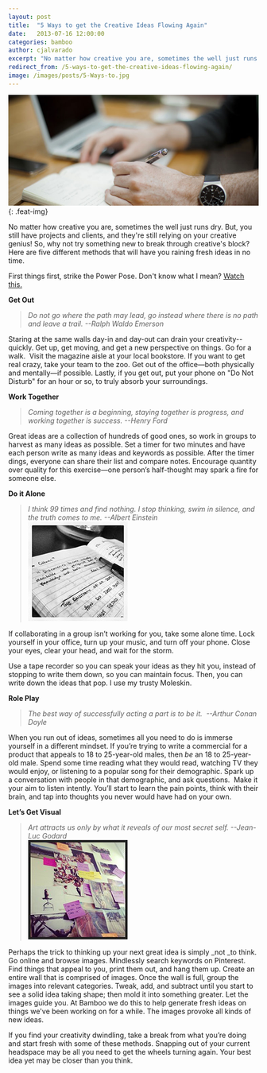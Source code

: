 ```yaml
---
layout: post
title:  "5 Ways to get the Creative Ideas Flowing Again"
date:   2013-07-16 12:00:00
categories: bamboo 
author: cjalvarado
excerpt: "No matter how creative you are, sometimes the well just runs dry. But, you still have projects and clients, and they're still relying on your creative genius!"
redirect_from: /5-ways-to-get-the-creative-ideas-flowing-again/
image: /images/posts/5-Ways-to.jpg
---
```


![Creative Gravity](/images/posts/5-Ways-to.jpg){: .feat-img}

No matter how creative you are, sometimes the well just runs dry. But, you still have projects and clients, and they're still relying on your creative genius! So, why not try something new to break through creative's block? Here are five different methods that will have you raining fresh ideas in no time.

First things first, strike the Power Pose. Don't know what I mean? [Watch this.](http://www.ted.com/talks/amy_cuddy_your_body_language_shapes_who_you_are.html)

**Get Out**

> _Do not go where the path may lead, go instead where there is no path and leave a trail. --Ralph Waldo Emerson_

Staring at the same walls day-in and day-out can drain your creativity--quickly. Get up, get moving, and get a new perspective on things. Go for a walk.  Visit the magazine aisle at your local bookstore. If you want to get real crazy, take your team to the zoo. Get out of the office—both physically and mentally—if possible. Lastly, if you get out, put your phone on "Do Not Disturb" for an hour or so, to truly absorb your surroundings.

**Work Together**

> _Coming together is a beginning, staying together is progress, and working together is success. --Henry Ford_

Great ideas are a collection of hundreds of good ones, so work in groups to harvest as many ideas as possible. Set a timer for two minutes and have each person write as many ideas and keywords as possible. After the timer dings, everyone can share their list and compare notes. Encourage quantity over quality for this exercise—one person’s half-thought may spark a fire for someone else.

**Do it Alone**

> _I think 99 times and find nothing. I stop thinking, swim in silence, and the truth comes to me. --Albert Einstein_  
![book](/images/posts/book-5-ways.jpg)

If collaborating in a group isn’t working for you, take some alone time. Lock yourself in your office, turn up your music, and turn off your phone. Close your eyes, clear your head, and wait for the storm.

Use a tape recorder so you can speak your ideas as they hit you, instead of stopping to write them down, so you can maintain focus. Then, you can write down the ideas that pop. I use my trusty Moleskin.

**Role Play**

> _The best way of successfully acting a part is to be it.  --Arthur Conan Doyle_

When you run out of ideas, sometimes all you need to do is immerse yourself in a different mindset. If you’re trying to write a commercial for a product that appeals to 18 to 25-year-old males, then _be_ an 18 to 25-year-old male. Spend some time reading what they would read, watching TV they would enjoy, or listening to a popular song for their demographic. Spark up a conversation with people in that demographic, and ask questions.  Make it your aim to listen intently. You’ll start to learn the pain points, think with their brain, and tap into thoughts you never would have had on your own.

**Let’s Get Visual**

> _Art attracts us only by what it reveals of our most secret self. --Jean-Luc Godard_  
![wall](/images/posts/wall-5-ways.jpg)

Perhaps the trick to thinking up your next great idea is simply _not _to think. Go online and browse images. Mindlessly search keywords on Pinterest. Find things that appeal to you, print them out, and hang them up. Create an entire wall that is comprised of images. Once the wall is full, group the images into relevant categories. Tweak, add, and subtract until you start to see a solid idea taking shape; then mold it into something greater. Let the images guide you. At Bamboo we do this to help generate fresh ideas on things we've been working on for a while. The images provoke all kinds of new ideas.

If you find your creativity dwindling, take a break from what you’re doing and start fresh with some of these methods. Snapping out of your current headspace may be all you need to get the wheels turning again. Your best idea yet may be closer than you think.

 